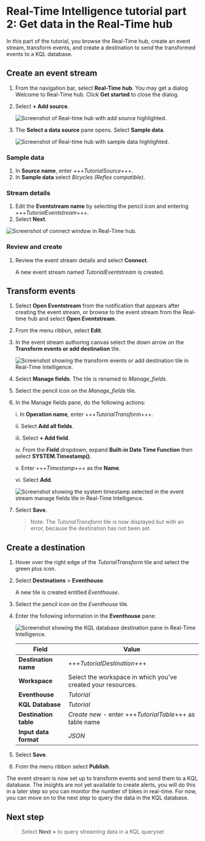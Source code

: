 # Real-Time Intelligence tutorial part 2: Get data in the Real-Time hub

In this part of the tutorial, you browse the Real-Time hub, create an event stream, transform events, and create a destination to send the transformed events to a KQL database.

## Create an event stream

1. From the navigation bar, select **Real-Time hub**. You may get a dialog Welcome to Real-Time hub. Click **Get started** to close the dialog.

2. Select **+ Add source**.

   ![Screenshot of Real-time hub with add source highlighted.](media/add-source.png)

3. The **Select a data source** pane opens. Select **Sample data**.

   ![Screenshot of Real-time hub with sample data highlighted.](media/sample-data.png)

### Sample data

1. In **Source name**, enter +++_TutorialSource_+++.
2. In **Sample data** select _Bicycles (Reflex compatible)_.

### Stream details

1. Edit the **Eventstream name** by selecting the pencil icon and entering +++_TutorialEventstream_+++.
2. Select **Next**.

![Screenshot of connect window in Real-Time hub.](media/connect-source.png)

### Review and create

1. Review the event stream details and select **Connect**.

   A new event stream named _TutorialEventstream_ is created.

## Transform events

1. Select **Open Eventstream** from the notification that appears after creating the event stream, or browse to the event stream from the Real-time hub and select **Open Eventstream**.
2. From the menu ribbon, select **Edit**.
3. In the event stream authoring canvas select the down arrow on the **Transform events or add destination** tile.

   ![Screenshot showing the transform events or add destination tile in Real-Time Intelligence.](media/transform-events.png)

4. Select **Manage fields**. The tile is renamed to _Manage_fields_.
5. Select the pencil icon on the _Manage_fields_ tile.
6. In the Manage fields pane, do the following actions:

   i. In **Operation name**, enter +++_TutorialTransform_+++.

   ii. Select **Add all fields**.

   iii. Select **+ Add field**.

   iv. From the **Field** dropdown, expand **Built-in Date Time Function** then select **SYSTEM.Timestamp()**.

   v. Enter +++_Timestamp_+++ as the **Name**.

   vi. Select **Add**.

   ![Screenshot showing the system timestamp selected in the event stream manage fields tile in Real-Time Intelligence.](media/system-timestamp.png)

7. Select **Save**.
   > Note: The _TutorialTransform_ tile is now displayed but with an error, because the destination has not been set.

## Create a destination

1. Hover over the right edge of the _TutorialTransform_ tile and select the green plus icon.
2. Select **Destinations** > **Eventhouse**.

   A new tile is created entitled _Eventhouse_.

3. Select the pencil icon on the _Eventhouse_ tile.
4. Enter the following information in the **Eventhouse** pane:

   ![Screenshot showing the KQL database destination pane in Real-Time Intelligence.](media/kql-database-details.png)

   | Field                 | Value                                                        |
   | --------------------- | ------------------------------------------------------------ |
   | **Destination name**  | +++_TutorialDestination_+++                                  |
   | **Workspace**         | Select the workspace in which you've created your resources. |
   | **Eventhouse**        | _Tutorial_                                                   |
   | **KQL Database**      | _Tutorial_                                                   |
   | **Destination table** | _Create new_ - enter +++_TutorialTable_+++ as table name     |
   | **Input data format** | _JSON_                                                       |

5. Select **Save**.
6. From the menu ribbon select **Publish**.

The event stream is now set up to transform events and send them to a KQL database. The insights are not yet available to create alerts, you will do this in a later step so you can monitor the number of bikes in real-time. For now, you can move on to the next step to query the data in the KQL database.

## Next step

> Select **Next >** to query streaming data in a KQL queryset
